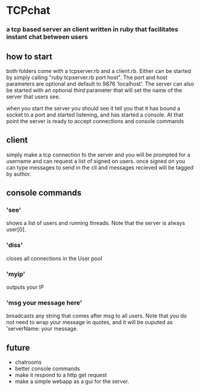 
# TCPchat
### a tcp based server an client written in ruby that facilitates instant chat between users

## how to start

both folders come with a tcpserver.rb and a client.rb. Either can be started by simply calling "ruby tcpserver.rb port host". 
The port and host parameters are optional and default to 9876 'localhost'. The server can also be started with an optional third
parameter that will set the name of the server that users see. 

when you start the server you should see it tell you that it has bound a socket to a port and started listening, and has started a console. 
At that point the server is ready to accept connections and console commands

## client
simply make a tcp connection to the server and you will be prompted for a username and can request a list of signed on users. 
once signed on you can type messages to send in the cli and messages recieved will be tagged by author.

## console commands

### 'see'
shows a list of users and running threads. Note that the server is always user[0].

### 'diss'
closes all connections in the User pool

### 'myip'
outputs your IP 

### 'msg your message here'
broadcasts any string that comes after msg to all users. Note that you do not need to wrap your message in quotes, and it
will be ouputed as 'serverName: your message.

## future 

- chatrooms
- better console commands
- make it respond to a http get request
- make a simple webapp as a gui for the server. 
